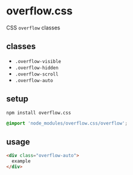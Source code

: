 # overflow.css

CSS `overflow` classes

## classes

- `.overflow-visible`
- `.overflow-hidden`
- `.overflow-scroll`
- `.overflow-auto`

## setup

```
npm install overflow.css
```

```css
@import 'node_modules/overflow.css/overflow';
```

## usage

```html
<div class="overflow-auto">
  example
</div>
```
